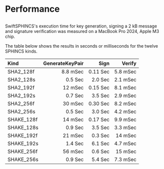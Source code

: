 # Performance

## 

SwiftSPHINCS's execution time for key generation, signing a 2 kB message and signature verification was measured on a MacBook Pro 2024, Apple M3 chip.

The table below shows the results in seconds or milliseconds for the twelve SPHINCS kinds.

| Kind       | GenerateKeyPair | Sign     | Verify   |
|:-----------|----------------:|---------:|---------:|
| SHA2_128f  | 8.8 mSec        | 0.11 Sec | 5.8 mSec |
| SHA2_128s  | 0.5 Sec         | 2.0 Sec  | 2.1 mSec |
| SHA2_192f  | 12 mSec         | 0.15 Sec | 8.1 mSec |
| SHA2_192s  | 0.7 Sec         | 3.5 Sec  | 2.9 mSec |
| SHA2_256f  | 30 mSec         | 0.30 Sec | 8.2 mSec |
| SHA2_256s  | 0.5 Sec         | 3.0 Sec  | 4.2 mSec |
| SHAKE_128f | 14 mSec         | 0.17 Sec | 9.9 mSec |
| SHAKE_128s | 0.9 Sec         | 3.5 Sec  | 3.3 mSec |
| SHAKE_192f | 21 mSec         | 0.3 Sec  | 14 mSec  |
| SHAKE_192s | 1.4 Sec         | 6.1 Sec  | 4.7 mSec |
| SHAKE_256f | 56 mSec         | 0.6 Sec  | 15 mSec  |
| SHAKE_256s | 0.9 Sec         | 5.4 Sec  | 7.3 mSec |
